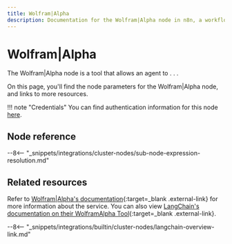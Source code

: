 ```yaml
---
title: Wolfram|Alpha
description: Documentation for the Wolfram|Alpha node in n8n, a workflow automation platform. Includes details of operations and configuration, and links to examples and credentials information.
---
```


# Wolfram|Alpha

The Wolfram|Alpha node is a tool that allows an agent to . . . 

On this page, you'll find the node parameters for the Wolfram|Alpha node, and links to more resources.

!!! note "Credentials"
    You can find authentication information for this node [here](/integrations/builtin/credentials/wolframalpha/).

<!--
!!! note "Examples and templates"
	For usage examples and templates to help you get started, refer to n8n's [LangChain integrations](https://n8n.io/integrations/langchain/){:target=_blank .external-link} page.
-->

## Node reference

--8<-- "_snippets/integrations/cluster-nodes/sub-node-expression-resolution.md"

## Related resources

<!--
View [example workflows and related content](https://n8n.io/integrations/langchain/){:target=_blank .external-link} on n8n's website.
-->

Refer to [Wolfram|Alpha's documentation](https://products.wolframalpha.com/api){:target=_blank .external-link} for more information about the service. You can also view [LangChain's documentation on their WolframAlpha Tool](https://js.langchain.com/docs/modules/agents/tools/integrations/wolframalpha){:target=_blank .external-link}.

--8<-- "_snippets/integrations/builtin/cluster-nodes/langchain-overview-link.md"
